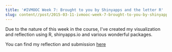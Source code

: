 ```yaml
---
title: '#IVMOOC Week 7: Brought to you by Shinyapps and the letter R'
slug: content//post/2015-03-11-ivmooc-week-7-brought-to-you-by-shinyapps-and-the-letter-r
---
```

Due to the nature of this week in the course, I've created my visualization and reflection using R, shinyapps.io and various wonderful packages.

You can find my reflection and submission [here](https://jkaupp.shinyapps.io/IVMOOC/)
